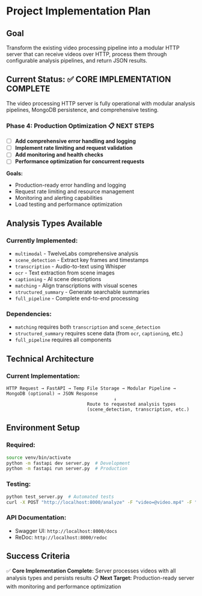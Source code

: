 # Project Implementation Plan

## Goal
Transform the existing video processing pipeline into a modular HTTP server that can receive videos over HTTP, process them through configurable analysis pipelines, and return JSON results.

## Current Status: ✅ CORE IMPLEMENTATION COMPLETE

The video processing HTTP server is fully operational with modular analysis pipelines, MongoDB persistence, and comprehensive testing.

### Phase 4: Production Optimization 📋 NEXT STEPS
- [ ] **Add comprehensive error handling and logging**
- [ ] **Implement rate limiting and request validation**
- [ ] **Add monitoring and health checks**
- [ ] **Performance optimization for concurrent requests**

**Goals:**
- Production-ready error handling and logging
- Request rate limiting and resource management
- Monitoring and alerting capabilities
- Load testing and performance optimization

## Analysis Types Available

### Currently Implemented:
- `multimodal` - TwelveLabs comprehensive analysis
- `scene_detection` - Extract key frames and timestamps
- `transcription` - Audio-to-text using Whisper  
- `ocr` - Text extraction from scene images
- `captioning` - AI scene descriptions
- `matching` - Align transcriptions with visual scenes
- `structured_summary` - Generate searchable summaries
- `full_pipeline` - Complete end-to-end processing

### Dependencies:
- `matching` requires both `transcription` and `scene_detection`
- `structured_summary` requires scene data (from `ocr`, `captioning`, etc.)
- `full_pipeline` requires all components

## Technical Architecture

### Current Implementation:
```
HTTP Request → FastAPI → Temp File Storage → Modular Pipeline → MongoDB (optional) → JSON Response
                                        ↓
                              Route to requested analysis types
                              (scene_detection, transcription, etc.)
```

## Environment Setup

### Required:
```bash
source venv/bin/activate
python -m fastapi dev server.py  # Development
python -m fastapi run server.py  # Production
```

### Testing:
```bash
python test_server.py  # Automated tests
curl -X POST "http://localhost:8000/analyze" -F "video=@video.mp4" -F "analyses=multimodal"
```

### API Documentation:
- Swagger UI: `http://localhost:8000/docs`
- ReDoc: `http://localhost:8000/redoc`

## Success Criteria

✅ **Core Implementation Complete:** Server processes videos with all analysis types and persists results
📋 **Next Target:** Production-ready server with monitoring and performance optimization